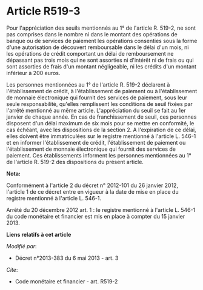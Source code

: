 # Article R519-3

Pour l'appréciation des seuils mentionnés au 1° de l'article R. 519-2, ne sont pas comprises dans le nombre ni dans le
montant des opérations de banque ou de services de paiement les opérations consenties sous la forme d'une autorisation de
découvert remboursable dans le délai d'un mois, ni les opérations de crédit comportant un délai de remboursement ne dépassant
pas trois mois qui ne sont assorties ni d'intérêt ni de frais ou qui sont assorties de frais d'un montant négligeable, ni les
crédits d'un montant inférieur à 200 euros. 

Les personnes mentionnées au 1° de l'article R. 519-2 déclarent à l'établissement de crédit, à l'établissement de paiement ou
à l'établissement de monnaie électronique qui fournit des services de paiement, sous leur seule responsabilité, qu'elles
remplissent les conditions de seuil fixées par l'arrêté mentionné au même article. L'appréciation du seuil se fait au 1er
janvier de chaque année. En cas de franchissement de seuil, ces personnes disposent d'un délai maximum de six mois pour se
mettre en conformité, le cas échéant, avec les dispositions de la section 2. A l'expiration de ce délai, elles doivent être
immatriculées sur le registre mentionné à l'article L. 546-1 et en informer l'établissement de crédit, l'établissement de
paiement ou l'établissement de monnaie électronique qui fournit des services de paiement. Ces établissements informent les
personnes mentionnées au 1° de l'article R. 519-2 des dispositions du présent article.

**Nota:**

Conformément à l'article 2 du décret n° 2012-101 du 26 janvier 2012, l'article 1 de ce décret entre en vigueur à la date de
mise en place du registre mentionné à l'article L. 546-1. 

Arrêté du 20 décembre 2012 art. 1 : le registre mentionné à l'article L. 546-1 du code monétaire et financier est  mis en
place  à compter du 15 janvier 2013.

**Liens relatifs à cet article**

_Modifié par_:

  - Décret n°2013-383 du 6 mai 2013 - art. 3

_Cite_:

  - Code monétaire et financier - art. R519-2
